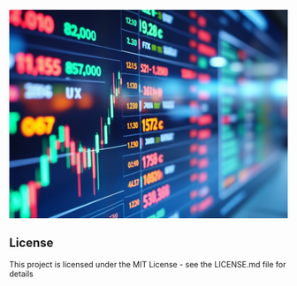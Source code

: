 
![alt text](setup/image.png)


## License
This project is licensed under the MIT License - see the LICENSE.md file for details





